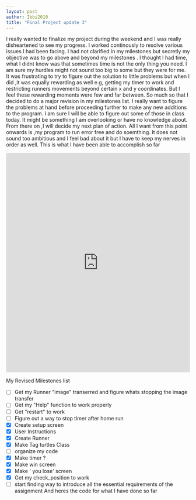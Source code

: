 ```yaml
---
layout: post
author: Ibbi2010
title: "Final Project update 3"
---
```


I really wanted to finalize my project during the weekend and I was really disheartened to see my progress. I worked continously to resolve various issues I had been facing. I had not clarified in my milestones but secretly my objective was to go above and beyond my milestones . I thought I had time, what I didnt know was that sometimes time is not the only thing you need. I am sure my hurdles might not sound too big to some but they were for me. It was frustrating to try to figure out the solution to little problems but when I did ,it was equally rewarding as well e.g, getting my timer to work and restricting runners movements beyond certain x and y coordinates.
But I feel these rewarding moments were few and far between. So much so that I decided to do a major revision in my milestones list.
I really want to figure the problems at hand before proceeding further to make any new additions to the program.
I am sure I will be able to figure out some of those in class today. It might be something I am overlooking or have no knowledge about.
From there on ,I will decide my next plan of action. 
All I want from this point onwards is ,my program to run error free and do soemthing. It does not sound too ambitious and I feel bad about it but I have to keep my nerves in order as well.
This is what I have been able to accomplish so far

<iframe src="https://trinket.io/embed/python/5f548d9112" width="100%" height="600" frameborder="0" marginwidth="0" marginheight="0" allowfullscreen></iframe>

My Revised Milestones list
- [ ] Get my Runner "image" transerred and figure whats stopping the image transfer
- [ ] Get my "Help" function to work properly
- [ ] Get "restart" to work
- [ ] Figure out a way to stop timer after home run
- [x] Create setup screen
- [x] User Instructions
- [x] Create Runner
- [x] Make Tag turtles Class
- [ ] organize my code
- [x] Make timer ?
- [x] Make win screen
- [x] Make ' you lose' screen
- [x] Get my check_position to work
- [ ] start finding way to introduce all the essential requirements of the assignment And heres the code for what I have done so far
